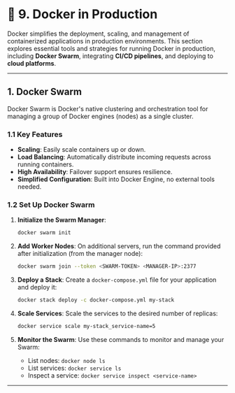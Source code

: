﻿# 🚀 **9. Docker in Production**

Docker simplifies the deployment, scaling, and management of containerized applications in production environments. This section explores essential tools and strategies for running Docker in production, including **Docker Swarm**, integrating **CI/CD pipelines**, and deploying to **cloud platforms**.

---

## **1. Docker Swarm**

Docker Swarm is Docker's native clustering and orchestration tool for managing a group of Docker engines (nodes) as a single cluster.

### **1.1 Key Features**
- **Scaling**: Easily scale containers up or down.
- **Load Balancing**: Automatically distribute incoming requests across running containers.
- **High Availability**: Failover support ensures resilience.
- **Simplified Configuration**: Built into Docker Engine, no external tools needed.

### **1.2 Set Up Docker Swarm**

1. **Initialize the Swarm Manager**:
   ```bash
   docker swarm init
   ```

2. **Add Worker Nodes**:
   On additional servers, run the command provided after initialization (from the manager node):
   ```bash
   docker swarm join --token <SWARM-TOKEN> <MANAGER-IP>:2377
   ```

3. **Deploy a Stack**:
   Create a `docker-compose.yml` file for your application and deploy it:
   ```bash
   docker stack deploy -c docker-compose.yml my-stack
   ```

4. **Scale Services**:
   Scale the services to the desired number of replicas:
   ```bash
   docker service scale my-stack_service-name=5
   ```

5. **Monitor the Swarm**:
   Use these commands to monitor and manage your Swarm:
   - List nodes: `docker node ls`
   - List services: `docker service ls`
   - Inspect a service: `docker service inspect <service-name>`

---
